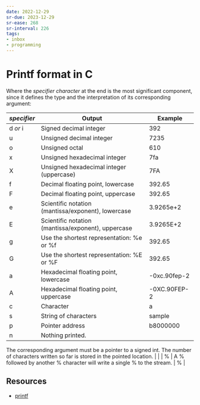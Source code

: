 ```yaml
---
date: 2022-12-29
sr-due: 2023-12-29
sr-ease: 268
sr-interval: 226
tags:
- inbox
- programming
---
```


# Printf format in C

Where the _specifier character_ at the end is the most significant component,
since it defines the type and the interpretation of its corresponding argument:

| _specifier_ | Output | Example |
| --- | --- | --- |
| d _or_ i | Signed decimal integer | 392 |
| u | Unsigned decimal integer | 7235 |
| o | Unsigned octal | 610 |
| x | Unsigned hexadecimal integer | 7fa |
| X | Unsigned hexadecimal integer (uppercase) | 7FA |
| f | Decimal floating point, lowercase | 392.65 |
| F | Decimal floating point, uppercase | 392.65 |
| e | Scientific notation (mantissa/exponent), lowercase | 3.9265e+2 |
| E | Scientific notation (mantissa/exponent), uppercase | 3.9265E+2 |
| g | Use the shortest representation: %e or %f | 392.65 |
| G | Use the shortest representation: %E or %F | 392.65 |
| a | Hexadecimal floating point, lowercase | -0xc.90fep-2 |
| A | Hexadecimal floating point, uppercase | -0XC.90FEP-2 |
| c | Character | a |
| s | String of characters | sample |
| p | Pointer address | b8000000 |
| n | Nothing printed.
The corresponding argument must be a pointer to a signed int.
The number of characters written so far is stored in the pointed location. |  |
| % | A % followed by another % character will write a single % to the stream. | % |

## Resources

- [printf](https://www.cplusplus.com/reference/cstdio/printf/)

